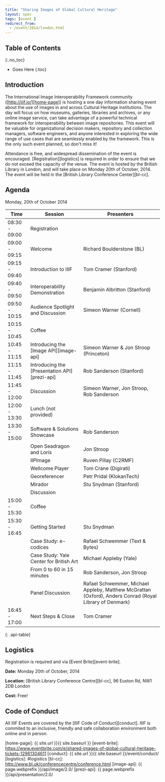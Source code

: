 ```yaml
---
title: "Sharing Images of Global Cultural Heritage"
layout: spec
tags: [event ]
redirect_from:
  - /event/2014/london.html
---
```


## Table of Contents
{:.no_toc}

* Goes Here
{:toc}

## Introduction

The International Image Interoperability Framework community ([http://iiif.io/][home-page]) is hosting a one day information sharing event about the use of images in and across Cultural Heritage institutions.  The day will focus on how museums, galleries, libraries and archives, or any online image service, can take advantage of a powerful technical framework for interoperability between image repositories.   This event will be valuable for organizational decision makers, repository and collection managers, software engineers, and anyone interested in exploring the wide range of use cases that are seamlessly enabled by the framework.  This is the only such event planned, so don't miss it!

Attendance is free, and widespread dissemination of the event is encouraged.  [Registration][logistics] is required in order to ensure that we do not exceed the capacity of the venue.  The event is hosted by the British Library in London, and will take place on Monday 20th of October, 2014.  The event will be held in the [British Library Conference Center][bl-cc].

## Agenda

Monday, 20th of October 2014

| Time | Session | Presenters |
| ---- | ------- | ---------- |
| 08:30 - 09:00  | Registration | |
| 09:00 - 09:15  | Welcome | Richard Boulderstone (BL) |
| 09:15 - 09:40  | Introduction to IIIF | Tom Cramer (Stanford) |
| 09:40 - 09:50  | Interoperability Demonstration | Benjamin Albritton (Stanford) |
| 09:50 - 10:15  | Audience Spotlight and Discussion | Simeon Warner (Cornell) |
| 10:15 - 10:45  | Coffee | |
| 10:45 - 11:15  | Introducing the [Image API][image-api] | Simeon Warner & Jon Stroop (Princeton) |
| 11:15 - 11:45  | Introducing the [Presentation API][prezi-api] | Rob Sanderson (Stanford) |
| 11:45 - 12:00  | Discussion | Simeon Warner, Jon Stroop, Rob Sanderson |
| 12:00 - 13:30  | Lunch (not provided)| |
| 13:30 - 15:00  | Software & Solutions Showcase | Rob Sanderson |
|                | Open Seadragon and Loris | Jon Stroop |
|                | IIPImage | Ruven Pillay (C2RMF) |
|                | Wellcome Player | Tom Crane (Digirati) |
|                | Georeferencer | Petr Pridal (KlokanTech) |
|                | Mirador | Stu Snydman (Stanford) |
|                | Discussion | |
| 15:00 - 15:30  | Coffee |
| 15:30 - 16:45  | Getting Started | Stu Snydman |
|                | Case Study: e-codices | Rafael Schwemmer (Text & Bytes) |
|                | Case Study: Yale Center for British Art | Michael Appleby (Yale) |
|                | From 0 to 60 in 15 minutes | Rob Sanderson, Jon Stroop |
|                | Panel Discussion | Rafael Schwemmer, Michael Appleby, Matthew McGrattan (Oxford), Anders Conrad (Royal Library of Denmark) |
| 16:45 - 17:00  | Next Steps & Close | Tom Cramer |
{: .api-table}

## Logistics

Registration is required and via [Event Brite][event-brite].

__Date:__ Monday 20th of October, 2014

__Location:__ [British Library Conference Centre][bl-cc], 96 Euston Rd, NW1 2DB London

__Cost:__ Free!



## Code of Conduct

All IIIF Events are covered by the [IIIF Code of Conduct][conduct]. IIIF is commited to an inclusive, friendly and safe collaboration environment both online and in person.

[home-page]: {{ site.url }}{{ site.baseurl }}
[event-brite]: https://www.eventbrite.com/e/shared-images-of-global-cultural-heritage-tickets-12961304611
[conduct]: {{ site.url }}{{ site.baseurl }}/event/conduct/
[logistics]: #logistics
[bl-cc]: http://www.bl.uk/conferencecentre/conference.html
[image-api]: {{ page.webprefix }}/api/image/2.0/
[prezi-api]: {{ page.webprefix }}/api/presentation/2.0/

